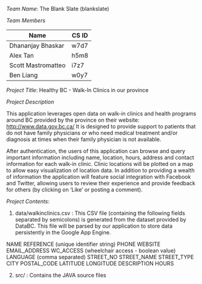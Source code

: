 *Team Name*: The Blank Slate (blankslate)

*Team Members*

Name | CS ID
---- | -----
Dhananjay Bhaskar | w7d7
Alex Tan | h5m8
Scott Mastromatteo | i7z7
Ben Liang | w0y7

*Project Title*: Healthy BC - Walk-In Clinics in our province

*Project Description*

This application leverages open data on walk-in clinics and health programs around BC provided by the province on their website: http://www.data.gov.bc.ca/ 
It is designed to provide support to patients that do not have family physicians or who need medical treatment and/or diagnosis at times when their family physician is not available.

After authentication, the users of this application can browse and query important information including name, location, hours, address and contact information for each walk-in clinic. Clinic locations will be plotted on a map to allow easy visualization of location data. In addition to providing a wealth of information the application will feature social integration with Facebook and Twitter, allowing users to review their experience and provide feedback for others (by clicking on ‘Like’ or posting a comment).

*Project Contents*:

1) data/walkinclinics.csv : This CSV file (containing the following fields separated by semicolons) is generated from the dataset provided by DataBC. This file will be parsed by our application to store data persistently in the Google App Engine.

NAME 
REFERENCE (unique identifier string)
PHONE
WEBSITE
EMAIL_ADDRESS
WC_ACCESS (wheelchair access - boolean value)
LANGUAGE (comma separated)
STREET_NO
STREET_NAME
STREET_TYPE
CITY
POSTAL_CODE
LATITUDE
LONGITUDE
DESCRIPTION
HOURS

2) src/ : Contains the JAVA source files
